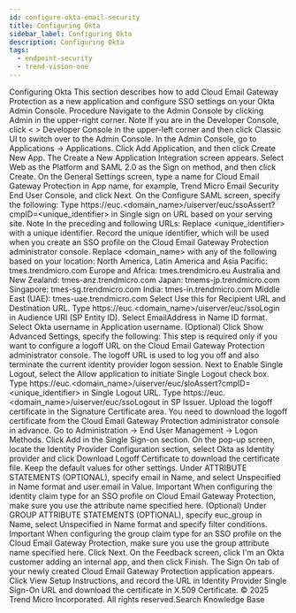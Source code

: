 ```yaml
---
id: configure-okta-email-security
title: Configuring Okta
sidebar_label: Configuring Okta
description: Configuring Okta
tags:
  - endpoint-security
  - trend-vision-one
---
```


 Configuring Okta This section describes how to add Cloud Email Gateway Protection as a new application and configure SSO settings on your Okta Admin Console. Procedure Navigate to the Admin Console by clicking Admin in the upper-right corner. Note If you are in the Developer Console, click < > Developer Console in the upper-left corner and then click Classic UI to switch over to the Admin Console. In the Admin Console, go to Applications → Applications. Click Add Application, and then click Create New App. The Create a New Application Integration screen appears. Select Web as the Platform and SAML 2.0 as the Sign on method, and then click Create. On the General Settings screen, type a name for Cloud Email Gateway Protection in App name, for example, Trend Micro Email Security End User Console, and click Next. On the Configure SAML screen, specify the following: Type https://euc.<domain_name>/uiserver/euc/ssoAssert?cmpID=<unique_identifier> in Single sign on URL based on your serving site. Note In the preceding and following URLs: Replace <unique_identifier> with a unique identifier. Record the unique identifier, which will be used when you create an SSO profile on the Cloud Email Gateway Protection administrator console. Replace <domain_name> with any of the following based on your location: North America, Latin America and Asia Pacific: tmes.trendmicro.com Europe and Africa: tmes.trendmicro.eu Australia and New Zealand: tmes-anz.trendmicro.com Japan: tmems-jp.trendmicro.com Singapore: tmes-sg.trendmicro.com India: tmes-in.trendmicro.com Middle East (UAE): tmes-uae.trendmicro.com Select Use this for Recipient URL and Destination URL. Type https://euc.<domain_name>/uiserver/euc/ssoLogin in Audience URI (SP Entity ID). Select EmailAddress in Name ID format. Select Okta username in Application username. (Optional) Click Show Advanced Settings, specify the following: This step is required only if you want to configure a logoff URL on the Cloud Email Gateway Protection administrator console. The logoff URL is used to log you off and also terminate the current identity provider logon session. Next to Enable Single Logout, select the Allow application to initiate Single Logout check box. Type https://euc.<domain_name>/uiserver/euc/sloAssert?cmpID=<unique_identifier> in Single Logout URL. Type https://euc.<domain_name>/uiserver/euc/ssoLogout in SP Issuer. Upload the logoff certificate in the Signature Certificate area. You need to download the logoff certificate from the Cloud Email Gateway Protection administrator console in advance. Go to Administration → End User Management → Logon Methods. Click Add in the Single Sign-on section. On the pop-up screen, locate the Identity Provider Configuration section, select Okta as Identity provider and click Download Logoff Certificate to download the certificate file. Keep the default values for other settings. Under ATTRIBUTE STATEMENTS (OPTIONAL), specify email in Name, and select Unspecified in Name format and user.email in Value. Important When configuring the identity claim type for an SSO profile on Cloud Email Gateway Protection, make sure you use the attribute name specified here. (Optional) Under GROUP ATTRIBUTE STATEMENTS (OPTIONAL), specify euc_group in Name, select Unspecified in Name format and specify filter conditions. Important When configuring the group claim type for an SSO profile on the Cloud Email Gateway Protection, make sure you use the group attribute name specified here. Click Next. On the Feedback screen, click I'm an Okta customer adding an internal app, and then click Finish. The Sign On tab of your newly created Cloud Email Gateway Protection application appears. Click View Setup Instructions, and record the URL in Identity Provider Single Sign-On URL and download the certificate in X.509 Certificate. © 2025 Trend Micro Incorporated. All rights reserved.Search Knowledge Base